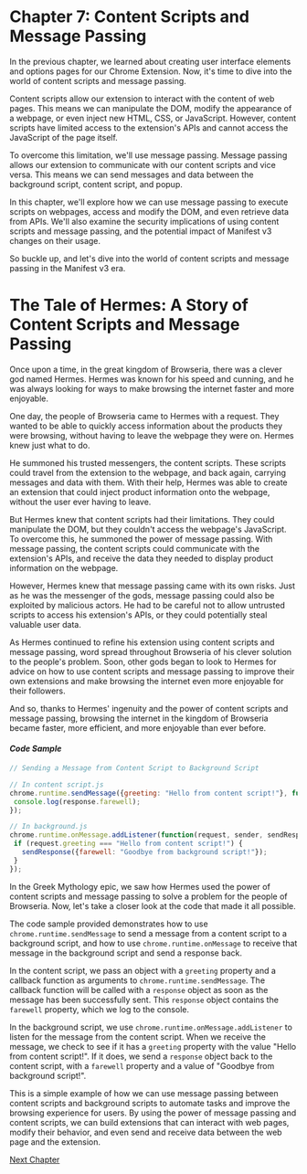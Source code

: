 # Chapter 7: Content Scripts and Message Passing

In the previous chapter, we learned about creating user interface elements and options pages for our Chrome Extension. Now, it's time to dive into the world of content scripts and message passing.

Content scripts allow our extension to interact with the content of web pages. This means we can manipulate the DOM, modify the appearance of a webpage, or even inject new HTML, CSS, or JavaScript. However, content scripts have limited access to the extension's APIs and cannot access the JavaScript of the page itself.

To overcome this limitation, we'll use message passing. Message passing allows our extension to communicate with our content scripts and vice versa. This means we can send messages and data between the background script, content script, and popup.

In this chapter, we'll explore how we can use message passing to execute scripts on webpages, access and modify the DOM, and even retrieve data from APIs. We'll also examine the security implications of using content scripts and message passing, and the potential impact of Manifest v3 changes on their usage.

So buckle up, and let's dive into the world of content scripts and message passing in the Manifest v3 era.
# The Tale of Hermes: A Story of Content Scripts and Message Passing

Once upon a time, in the great kingdom of Browseria, there was a clever god named Hermes. Hermes was known for his speed and cunning, and he was always looking for ways to make browsing the internet faster and more enjoyable.

One day, the people of Browseria came to Hermes with a request. They wanted to be able to quickly access information about the products they were browsing, without having to leave the webpage they were on. Hermes knew just what to do.

He summoned his trusted messengers, the content scripts. These scripts could travel from the extension to the webpage, and back again, carrying messages and data with them. With their help, Hermes was able to create an extension that could inject product information onto the webpage, without the user ever having to leave.

But Hermes knew that content scripts had their limitations. They could manipulate the DOM, but they couldn't access the webpage's JavaScript. To overcome this, he summoned the power of message passing. With message passing, the content scripts could communicate with the extension's APIs, and receive the data they needed to display product information on the webpage.

However, Hermes knew that message passing came with its own risks. Just as he was the messenger of the gods, message passing could also be exploited by malicious actors. He had to be careful not to allow untrusted scripts to access his extension's APIs, or they could potentially steal valuable user data.

As Hermes continued to refine his extension using content scripts and message passing, word spread throughout Browseria of his clever solution to the people's problem. Soon, other gods began to look to Hermes for advice on how to use content scripts and message passing to improve their own extensions and make browsing the internet even more enjoyable for their followers.

And so, thanks to Hermes' ingenuity and the power of content scripts and message passing, browsing the internet in the kingdom of Browseria became faster, more efficient, and more enjoyable than ever before.

#### *Code Sample*
```javascript
// Sending a Message from Content Script to Background Script

// In content script.js
chrome.runtime.sendMessage({greeting: "Hello from content script!"}, function(response) {
 console.log(response.farewell);
});

// In background.js
chrome.runtime.onMessage.addListener(function(request, sender, sendResponse) {
 if (request.greeting === "Hello from content script!") {
   sendResponse({farewell: "Goodbye from background script!"});
 }
});
```
In the Greek Mythology epic, we saw how Hermes used the power of content scripts and message passing to solve a problem for the people of Browseria. Now, let's take a closer look at the code that made it all possible.

The code sample provided demonstrates how to use `chrome.runtime.sendMessage` to send a message from a content script to a background script, and how to use `chrome.runtime.onMessage` to receive that message in the background script and send a response back.

In the content script, we pass an object with a `greeting` property and a callback function as arguments to `chrome.runtime.sendMessage`. The callback function will be called with a `response` object as soon as the message has been successfully sent. This `response` object contains the `farewell` property, which we log to the console.

In the background script, we use `chrome.runtime.onMessage.addListener` to listen for the message from the content script. When we receive the message, we check to see if it has a `greeting` property with the value "Hello from content script!". If it does, we send a `response` object back to the content script, with a `farewell` property and a value of "Goodbye from background script!".

This is a simple example of how we can use message passing between content scripts and background scripts to automate tasks and improve the browsing experience for users. By using the power of message passing and content scripts, we can build extensions that can interact with web pages, modify their behavior, and even send and receive data between the web page and the extension.


[Next Chapter](08_Chapter08.md)